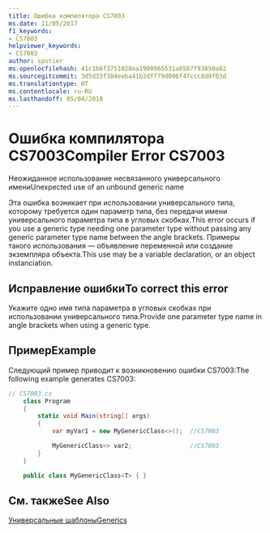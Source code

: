 ```yaml
---
title: Ошибка компилятора CS7003
ms.date: 11/05/2017
f1_keywords:
- CS7003
helpviewer_keywords:
- CS7003
author: sputier
ms.openlocfilehash: 41c1b6f3751028ea1908965531a8587f93850a82
ms.sourcegitcommit: 3d5d33f384eeba41b2dff79d096f47ccc8d8f03d
ms.translationtype: HT
ms.contentlocale: ru-RU
ms.lasthandoff: 05/04/2018
---
```

# <a name="compiler-error-cs7003"></a><span data-ttu-id="4e973-102">Ошибка компилятора CS7003</span><span class="sxs-lookup"><span data-stu-id="4e973-102">Compiler Error CS7003</span></span>
<span data-ttu-id="4e973-103">Неожиданное использование несвязанного универсального имени</span><span class="sxs-lookup"><span data-stu-id="4e973-103">Unexpected use of an unbound generic name</span></span>

<span data-ttu-id="4e973-104">Эта ошибка возникает при использовании универсального типа, которому требуется один параметр типа, без передачи имени универсального параметра типа в угловых скобках.</span><span class="sxs-lookup"><span data-stu-id="4e973-104">This error occurs if you use a generic type needing one parameter type without passing any generic parameter type name between the angle brackets.</span></span> <span data-ttu-id="4e973-105">Примеры такого использования — объявление переменной или создание экземпляра объекта.</span><span class="sxs-lookup"><span data-stu-id="4e973-105">This use may be a variable declaration, or an object instanciation.</span></span>

## <a name="to-correct-this-error"></a><span data-ttu-id="4e973-106">Исправление ошибки</span><span class="sxs-lookup"><span data-stu-id="4e973-106">To correct this error</span></span>  
  
<span data-ttu-id="4e973-107">Укажите одно имя типа параметра в угловых скобках при использовании универсального типа.</span><span class="sxs-lookup"><span data-stu-id="4e973-107">Provide one parameter type name in angle brackets when using a generic type.</span></span>  

 ## <a name="example"></a><span data-ttu-id="4e973-108">Пример</span><span class="sxs-lookup"><span data-stu-id="4e973-108">Example</span></span>  
 <span data-ttu-id="4e973-109">Следующий пример приводит к возникновению ошибки CS7003:</span><span class="sxs-lookup"><span data-stu-id="4e973-109">The following example generates CS7003:</span></span>  
  
```csharp  
// CS7003.cs  
    class Program
    {
        static void Main(string[] args)
        {
            var myVar1 = new MyGenericClass<>();  //CS7003

            MyGenericClass<> var2;                //CS7003
        }
    }

    public class MyGenericClass<T> { }
```

## <a name="see-also"></a><span data-ttu-id="4e973-110">См. также</span><span class="sxs-lookup"><span data-stu-id="4e973-110">See Also</span></span>  
 [<span data-ttu-id="4e973-111">Универсальные шаблоны</span><span class="sxs-lookup"><span data-stu-id="4e973-111">Generics</span></span>](../../../csharp/programming-guide/generics/generic-type-parameters.md)   